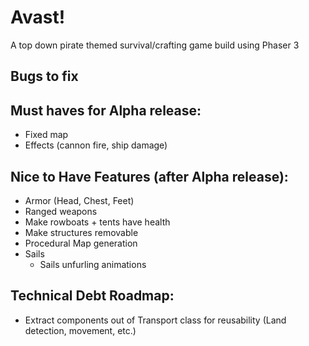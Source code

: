 # Avast!

A top down pirate themed survival/crafting game build using Phaser 3

## Bugs to fix

## Must haves for Alpha release:

- Fixed map
- Effects (cannon fire, ship damage)

## Nice to Have Features (after Alpha release):

- Armor (Head, Chest, Feet)
- Ranged weapons
- Make rowboats + tents have health
- Make structures removable
- Procedural Map generation
- Sails
  - Sails unfurling animations

## Technical Debt Roadmap:

- Extract components out of Transport class for reusability (Land detection, movement, etc.)
